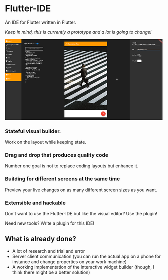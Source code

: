 # Flutter-IDE

An IDE for Flutter written in Flutter.

*Keep in mind, this is currently a prototype and a lot is going to change!*

![Header](docs/website/img/still_image.png)

### Stateful visual builder.

Work on the layout while keeping state.

### Drag and drop that produces quality code

Number one goal is not to replace coding layouts but enhance it.

### Building for different screens at the same time

Preview your live changes on as many different screen sizes as you want.

### Extensible and hackable

Don't want to use the Flutter-IDE but like the visual editor? Use the plugin!

Need new tools? Write a plugin for this IDE!

## What is already done?

- A lot of research and trial and error
- Server client communication (you can run the actual app on a phone for instance 
and change properties on your work machine)
- A working implementation of the interactive widget builder (though, I think
there might be a better solution)












